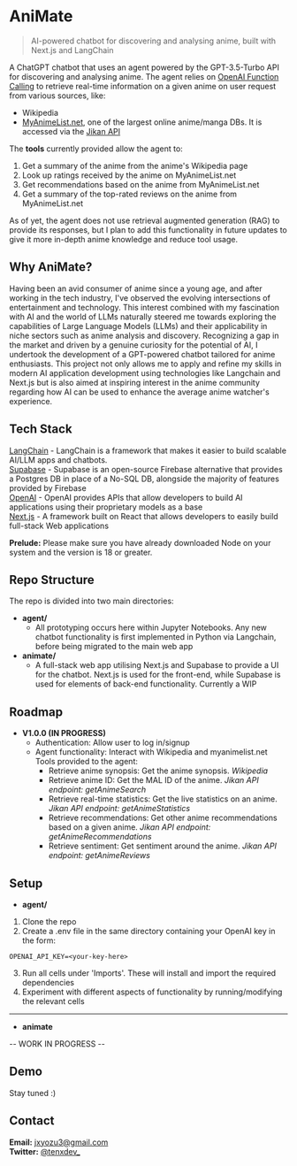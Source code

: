 # AniMate
> AI-powered chatbot for discovering and analysing anime, built with Next.js and LangChain

A ChatGPT chatbot that uses an agent powered by the GPT-3.5-Turbo API for discovering and analysing anime. The agent relies on [OpenAI Function Calling](https://platform.openai.com/docs/guides/function-calling) to retrieve real-time information on a given anime on user request from various sources, like:
- Wikipedia
- [MyAnimeList.net](https://myanimelist.net/), one of the largest online anime/manga DBs. It is accessed via the [Jikan API](https://jikan.moe/)

The **tools** currently provided allow the agent to:
1. Get a summary of the anime from the anime's Wikipedia page
2. Look up ratings received by the anime on MyAnimeList.net
3. Get recommendations based on the anime from MyAnimeList.net
4. Get a summary of the top-rated reviews on the anime from MyAnimeList.net

As of yet, the agent does not use retrieval augmented generation (RAG) to provide its responses, but I plan to add this functionality in future updates to give it more in-depth anime knowledge and reduce tool usage.

## Why AniMate?
Having been an avid consumer of anime since a young age, and after working in the tech industry, I've observed the evolving intersections of entertainment and technology. This interest combined with my fascination with AI and the world of LLMs naturally steered me towards exploring the capabilities of Large Language Models (LLMs) and their applicability in niche sectors such as anime analysis and discovery. Recognizing a gap in the market and driven by a genuine curiosity for the potential of AI, I undertook the development of a GPT-powered chatbot tailored for anime enthusiasts. This project not only allows me to apply and refine my skills in modern AI application development using technologies like Langchain and Next.js but is also aimed at inspiring interest in the anime community regarding how AI can be used to enhance the average anime watcher's experience.

## Tech Stack

[LangChain](https://www.langchain.com/) - LangChain is a framework that makes it easier to build scalable AI/LLM apps and chatbots. <br>
[Supabase](https://supabase.com/) - Supabase is an open-source Firebase alternative that provides a Postgres DB in place of a No-SQL DB, alongside the majority of features provided by Firebase <br>
[OpenAI](https://platform.openai.com/docs/overview) - OpenAI provides APIs that allow developers to build AI applications using their proprietary models as a base <br>
[Next.js](https://nextjs.org/) - A framework built on React that allows developers to easily build full-stack Web applications

**Prelude:** Please make sure you have already downloaded Node on your system and the version is 18 or greater.

## Repo Structure

The repo is divided into two main directories:
- **agent/**
    - All prototyping occurs here within Jupyter Notebooks. Any new chatbot functionality is first implemented in Python via Langchain, before being migrated to the main web app
- **animate/**
    - A full-stack web app utilising Next.js and Supabase to provide a UI for the chatbot. Next.js is used for the front-end, while Supabase is used for elements of back-end functionality. Currently a WIP

## Roadmap

+ **V1.0.0 (IN PROGRESS)**
    - Authentication: Allow user to log in/signup
    - Agent functionality: Interact with Wikipedia and myanimelist.net Tools provided to the agent:
        - Retrieve anime synopsis: Get the anime synopsis. _Wikipedia_
        - Retrieve anime ID: Get the MAL ID of the anime. _Jikan API endpoint: getAnimeSearch_
        - Retrieve real-time statistics: Get the live statistics on an anime. _Jikan API endpoint: getAnimeStatistics_
        - Retrieve recommendations: Get other anime recommendations based on a given anime. _Jikan API endpoint: getAnimeRecommendations_
        - Retrieve sentiment: Get sentiment around the anime. _Jikan API endpoint: getAnimeReviews_

## Setup

+ **agent/**
1. Clone the repo
2. Create a .env file in the same directory containing your OpenAI key in the form:
```
OPENAI_API_KEY=<your-key-here>
```
3. Run all cells under 'Imports'. These will install and import the required dependencies
4. Experiment with different aspects of functionality by running/modifying the relevant cells
---
+ **animate**

-- WORK IN PROGRESS --

[//]: # (1. Run `npm run dev`
2. Go to `http://localhost:3000` to interact with the chatbot via the UI)

## Demo

Stay tuned :) 

## Contact

**Email:** jxyozu3@gmail.com <br>
**Twitter:** [@tenxdev_](https://twitter.com/tenxdev_)
